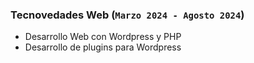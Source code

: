---
---
### Tecnovedades Web (`Marzo 2024 - Agosto 2024`)

* Desarrollo Web con Wordpress y PHP
* Desarrollo de plugins para Wordpress